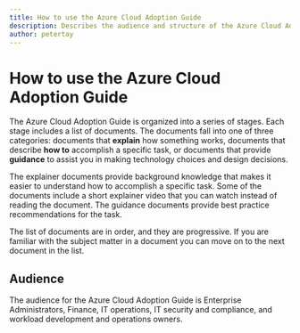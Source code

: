```yaml
---
title: How to use the Azure Cloud Adoption Guide
description: Describes the audience and structure of the Azure Cloud Adoption Guide 
author: petertay
---
```


# How to use the Azure Cloud Adoption Guide

The Azure Cloud Adoption Guide is organized into a series of stages. Each stage includes a list of documents. The documents fall into one of three categories: documents that **explain** how something works, documents that describe **how to** accomplish a specific task, or documents that provide **guidance** to assist you in making technology choices and design decisions.

The explainer documents provide background knowledge that makes it easier to understand how to accomplish a specific task. Some of the documents include a short explainer video that you can watch instead of reading the document. The guidance documents provide best practice recommendations for the task. 

The list of documents are in order, and they are progressive. If you are familiar with the subject matter in a document you can move on to the next document in the list. 

## Audience

The audience for the Azure Cloud Adoption Guide is Enterprise Administrators, Finance, IT operations, IT security and compliance, and workload development and operations owners. 
